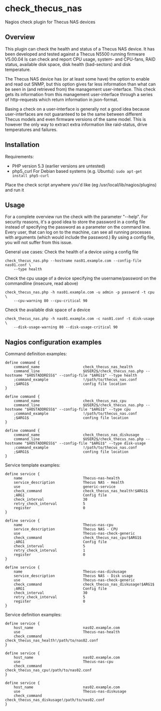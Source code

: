 # check_thecus_nas
Nagios check plugin for Thecus NAS devices

## Overview
This plugin can check the health and status of a Thecus NAS device. It has been developed and tested 
against a Thecus N5500 running firmware V5.00.04
Is can check and report CPU usage, system- and CPU-fans, RAID status, available disk space, disk health (bad-sectors) 
and disk temperature.

The Thecus NAS device has (or at least some have) the option to enable and read out SNMP, but this option gives far 
less information than what can be seen in (and retrieved from) the management user-interface.
This check gets its information from this management user-interface through a series of http-requests
which return information in json-format. 

Basing a check on a user-interface is generally not a good idea because user-interfaces are not
guaranteed to be the same between different Thecus models and even firmware versions of the same
model. This is however the only way to extract extra information like raid-status, drive temperatures
and failures.

## Installation
Requirements:
* PHP version 5.3 (earlier versions are untested)
* php5_curl
    For Debian based systems (e.g. Ubuntu): `sudo apt-get install php5-curl`

Place the check script anywhere you'd like (eg /usr/local/lib/nagios/plugins) and run it

## Usage
For a complete overview run the check with the parameter "--help".
For security reasons, it's a good idea to store the password in a config file instead of specifying 
the password as a parameter on the command line. Every user, that can log on to the machine, can see 
all running processes with arguments (which would include the password.) By using a config file, you
will not suffer from this issue.

General use cases:
Check the health of a device using a config file 
```
check_thecus_nas.php --hostname nas01.example.com --config-file nas01.conf \
    --type health
```

Check the cpu usage of a device specifying the username/password on the commandline (insecure, read above)
```
check_thecus_nas.php -h nas01.example.com -u admin -p password -t cpu \
    --cpu-warning 80 --cpu-critical 90
```

Check the available disk space of a device
```
check_thecus_nas.php -h nas01.example.com -c nas01.conf -t disk-usage \
    --disk-usage-warning 80 --disk-usage-critical 90
```

## Nagios configuration examples
Command definition examples:
```
define command {
    command_name                    check_thecus_nas_health
    command_line                    $USER2$/check_thecus_nas.php --hostname "$HOSTADDRESS$" --config-file "$ARG1$" --type health
    ;command_example                !/path/to/thecus_nas.conf
    ;$ARG1$                         config file location
}

define command {
    command_name                    check_thecus_nas_cpu
    command_line                    $USER2$/check_thecus_nas.php --hostname "$HOSTADDRESS$" --config-file "$ARG1$" --type cpu
    ;command_example                !/path/to/thecus_nas.conf
    ;$ARG1$                         confing file location
}

define command {
    command_name                    check_thecus_nas_diskusage
    command_line                    $USER2$/check_thecus_nas.php --hostname "$HOSTADDRESS$" --config-file "$ARG1$" --type disk-usage
    ;command_example                !/path/to/thecus_nas.conf
    ;$ARG1$                         confing file location
}
```

Service template examples:
```
define service {
    name                            Thecus-nas-health
    service_description             Thecus NAS - Health
    use                             generic-service
    check_command                   check_thecus_nas_health!$ARG1$
    ;ARG1                           Config file
    check_interval                  30
    retry_check_interval            5
    register                        0
}

define service {
    name                            Thecus-nas-cpu
    service_description             Thecus NAS - CPU
    use                             Thecus-nas-check-generic
    check_command                   check_thecus_nas_cpu!$ARG1$
    ;ARG1                           Config file
    check_interval                  5
    retry_check_interval            1
    register                        0
}

define service {
    name                            Thecus-nas-diskusage
    service_description             Thecus NAS - Disk usage
    use                             Thecus-nas-check-generic
    check_command                   check_thecus_nas_diskusage!$ARG1$
    ;ARG1                           Config file
    check_interval                  30
    retry_check_interval            5
    register                        0
}
```

Service definition examples:
```
define service {
    host_name                       nas02.example.com
    use                             Thecus-nas-health
    check_command                   check_thecus_nas_health!/path/to/nas02.conf
}

define service {
    host_name                       nas02.example.com
    use                             Thecus-nas-cpu
    check_command                   check_thecus_nas_cpu!/path/to/nas02.conf
}

define service {
    host_name                       nas02.example.com
    use                             Thecus-nas-diskusage
    check_command                   check_thecus_nas_diskusage!/path/to/nas02.conf
}
```


